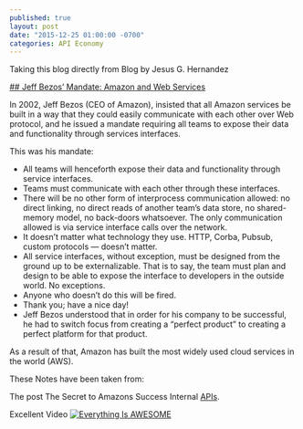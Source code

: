 ```yaml
---
published: true
layout: post
date: "2015-12-25 01:00:00 -0700"
categories: API Economy
---
```

Taking this blog directly from Blog by Jesus G. Hernandez

[## Jeff Bezos’ Mandate: Amazon and Web Services](http://jesusgilhernandez.com/2012/10/18/jeff-bezos-mandate-amazon-and-web-services/ "API Mandate Blog")

In 2002, Jeff Bezos (CEO of Amazon), insisted that all Amazon services be built in a way that they could easily communicate with each other over Web protocol, and he issued a mandate requiring all teams to expose their data and functionality through services interfaces.

This was his mandate:

> 
  - All teams will henceforth expose their data and functionality through service interfaces.
  - Teams must communicate with each other through these interfaces.
  - There will be no other form of interprocess communication allowed: no direct linking, no direct reads of another team’s data store, no shared-memory model, no back-doors whatsoever. The only communication allowed is via service interface calls over the network.
  - It doesn’t matter what technology they use. HTTP, Corba, Pubsub, custom protocols — doesn’t matter.
  - All service interfaces, without exception, must be designed from the ground up to be externalizable. That is to say, the team must plan and design to be able to expose the interface to developers in the outside world. No exceptions.
  - Anyone who doesn’t do this will be fired.
  - Thank you; have a nice day!
  - Jeff Bezos understood that in order for his company to be successful, he had to switch focus from creating a “perfect product” to creating a perfect platform for that product.


As a result of that, Amazon has built the most widely used cloud services in the world (AWS).

These Notes have been taken from:

The post The Secret to Amazons Success Internal [APIs](http://apievangelist.com/2012/01/12/the-secret-to-amazons-success-internal-apis/).


Excellent Video
[![Everything Is AWESOME](https://www.youtube.com/watch?v=NDWSr5dJejw/0.jpg)](https://www.youtube.com/watch?v=NDWSr5dJejw "SOA vs C Struct")


